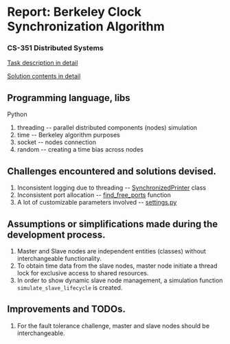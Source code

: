 # Report: Berkeley Clock Synchronization Algorithm
### CS-351 Distributed Systems

[Task description in detail](/task.md)

[Solution contents in detail](/implementation.md)

## Programming language, libs
Python
1. threading -- parallel distributed components (nodes) simulation
2. time -- Berkeley algorithm purposes
3. socket -- nodes connection
4. random -- creating a time bias across nodes

## Challenges encountered and solutions devised.
1. Inconsistent logging due to threading -- [SynchronizedPrinter](/utilities/logging.py) class
2. Inconsistent port allocation -- [find_free_ports](/utilities/ports.py) function
3. A lot of customizable parameters involved -- [settings.py](/settings.py)

## Assumptions or simplifications made during the development process.
1. Master and Slave nodes are independent entities (classes) without interchangeable functionality.
2. To obtain time data from the slave nodes, master node initiate a thread lock for exclusive access to shared resources.
3. In order to show dynamic slave node management, a simulation function ```simulate_slave_lifecycle``` is created.

## Improvements and TODOs.
1. For the fault tolerance challenge, master and slave nodes should be interchangeable.
